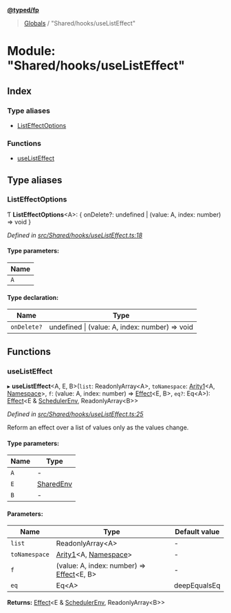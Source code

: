 **[@typed/fp](../README.md)**

> [Globals](../globals.md) / "Shared/hooks/useListEffect"

# Module: "Shared/hooks/useListEffect"

## Index

### Type aliases

* [ListEffectOptions](_shared_hooks_uselisteffect_.md#listeffectoptions)

### Functions

* [useListEffect](_shared_hooks_uselisteffect_.md#uselisteffect)

## Type aliases

### ListEffectOptions

Ƭ  **ListEffectOptions**\<A>: { onDelete?: undefined \| (value: A, index: number) => void  }

*Defined in [src/Shared/hooks/useListEffect.ts:18](https://github.com/TylorS/typed-fp/blob/41076ce/src/Shared/hooks/useListEffect.ts#L18)*

#### Type parameters:

Name |
------ |
`A` |

#### Type declaration:

Name | Type |
------ | ------ |
`onDelete?` | undefined \| (value: A, index: number) => void |

## Functions

### useListEffect

▸ **useListEffect**\<A, E, B>(`list`: ReadonlyArray\<A>, `toNamespace`: [Arity1](_common_types_.md#arity1)\<A, [Namespace](_shared_core_model_namespace_.namespace.md)>, `f`: (value: A, index: number) => [Effect](_effect_effect_.effect.md)\<E, B>, `eq?`: Eq\<A>): [Effect](_effect_effect_.effect.md)\<E & [SchedulerEnv](../interfaces/_scheduler_schedulerenv_.schedulerenv.md), ReadonlyArray\<B>>

*Defined in [src/Shared/hooks/useListEffect.ts:25](https://github.com/TylorS/typed-fp/blob/41076ce/src/Shared/hooks/useListEffect.ts#L25)*

Reform an effect over a list of values only as the values change.

#### Type parameters:

Name | Type |
------ | ------ |
`A` | - |
`E` | [SharedEnv](../interfaces/_shared_core_services_sharedenv_.sharedenv.md) |
`B` | - |

#### Parameters:

Name | Type | Default value |
------ | ------ | ------ |
`list` | ReadonlyArray\<A> | - |
`toNamespace` | [Arity1](_common_types_.md#arity1)\<A, [Namespace](_shared_core_model_namespace_.namespace.md)> | - |
`f` | (value: A, index: number) => [Effect](_effect_effect_.effect.md)\<E, B> | - |
`eq` | Eq\<A> | deepEqualsEq |

**Returns:** [Effect](_effect_effect_.effect.md)\<E & [SchedulerEnv](../interfaces/_scheduler_schedulerenv_.schedulerenv.md), ReadonlyArray\<B>>
